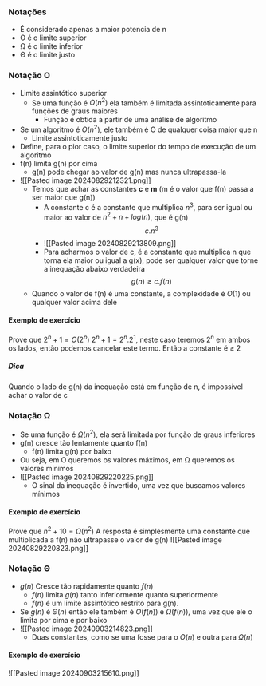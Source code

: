 ### Notações
- É considerado apenas a maior potencia de n
- O é o limite superior
- Ω é o limite inferior
- Θ é o limite justo
### Notação O
- Limite assintótico superior
	- Se uma função é $O(n^2)$ ela também é limitada assintoticamente para funções de graus maiores
		- Função é obtida a partir de uma análise de algoritmo
- Se um algoritmo é $O(n^2)$, ele também é O de qualquer coisa maior que n
	- Limite assintoticamente justo
- Define, para o pior caso, o limite superior do tempo de execução de um algoritmo
- f(n) limita g(n) por cima
	- g(n) pode chegar ao valor de g(n) mas nunca ultrapassa-la
- ![[Pasted image 20240829212321.png]]
	- Temos que achar as constantes **c** e **m** (m é o valor que f(n) passa a ser maior que g(n))
		- A constante c é a constante que multiplica $n^3$, para ser igual ou maior ao valor de $n^2 + n + log(n)$, que é g(n)$$
c.n^3
$$
		- ![[Pasted image 20240829213809.png]]
		- Para acharmos o valor de c, é a constante que multiplica n que torna ela maior ou igual a g(x), pode ser qualquer valor que torne a inequação abaixo verdadeira$$
					g(n) ≥ c.f(n) 
		$$
	- Quando o valor de f(n) é uma constante, a complexidade é $O(1)$ ou qualquer valor acima dele
#### Exemplo de exercício
Prove que $2^n+1 = O(2^n)$
$2^n+1 = 2^n.2^1$, neste caso teremos $2^n$ em ambos os lados, então podemos cancelar este termo. Então a constante é ≥ 2 
##### Dica
Quando o lado de g(n) da inequação está em função de n, é impossível achar o valor de c
### Notação Ω
- Se uma função é $Ω(n^2)$, ela será limitada por função de graus inferiores
- g(n) cresce tão lentamente quanto f(n)
	- f(n) limita g(n) por baixo
- Ou seja, em O queremos os valores máximos, em Ω queremos os valores mínimos
- ![[Pasted image 20240829220225.png]]
	- O sinal da inequação é invertido, uma vez que buscamos valores mínimos
#### Exemplo de exercício
Prove que $n^2 + 10 = Ω(n^2)$
A resposta é simplesmente uma constante que multiplicada a f(n) não ultrapasse o valor de g(n)
![[Pasted image 20240829220823.png]]
### Notação Θ
- $g(n)$ Cresce tão rapidamente quanto $f(n)$ 
	- $f(n)$ limita $g(n)$ tanto inferiormente quanto superiormente 
	- $f(n)$ é um limite assintótico restrito para g(n).
- Se $g(n)$ é $Θ(n)$ então ele também é $O(f(n))$ e $Ω(f(n))$, uma vez que ele o limita por cima e por baixo
- ![[Pasted image 20240903214823.png]]
	- Duas constantes, como se uma fosse para o $O(n)$ e outra para $Ω(n)$
#### Exemplo de exercício
![[Pasted image 20240903215610.png]]
